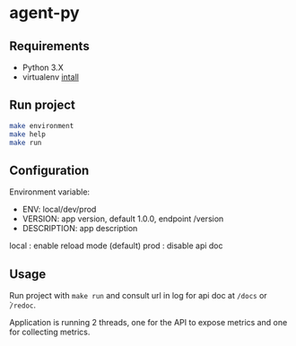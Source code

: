 # agent-py

## Requirements

- Python 3.X
- virtualenv [intall](https://virtualenv.pypa.io/en/latest/installation.html)

## Run project

```sh
make environment
make help
make run
```

## Configuration

Environment variable:

- ENV: local/dev/prod
- VERSION: app version, default 1.0.0, endpoint /version
- DESCRIPTION: app description

local : enable reload mode (default)
prod : disable api doc

## Usage

Run project with `make run` and consult url in log for api doc at `/docs` or ̀`/redoc`.

Application is running 2 threads, one for the API to expose metrics and one for collecting metrics.

